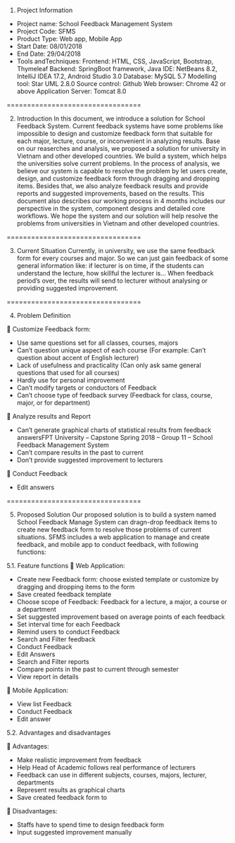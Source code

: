1. Project Information
- Project name: School Feedback Management System
- Project Code: SFMS
- Product Type: Web app, Mobile App
- Start Date: 08/01/2018
- End Date: 29/04/2018
- Tools andTechniques:
Frontend: HTML, CSS, JavaScript, Bootstrap, Thymeleaf
Backend: SpringBoot framework, Java
IDE: NetBeans 8.2, IntelliJ IDEA 17.2, Android Studio 3.0
Database: MySQL 5.7
Modelling tool: Star UML 2.8.0
Source control: Github
Web browser: Chrome 42 or above
Application Server: Tomcat 8.0

=================================

2. Introduction
In this document, we introduce a solution for School Feedback System. Current
feedback systems have some problems like impossible to design and customize feedback
form that suitable for each major, lecture, course, or inconvenient in analyzing results.
Base on our reaserches and analysis, we proposed a solution for university in Vietnam and
other developed countries.
We build a system, which helps the universities solve current problems. In the process
of analysis, we believe our system is capable to resolve the problem by let users create,
design, and customize feedback form through dragging and dropping items. Besides that,
we also analyze feedback results and provide reports and suggested improvements, based
on the results.
This document also describes our working process in 4 months includes our
perspective in the system, component designs and detailed core workflows. We hope the
system and our solution will help resolve the problems from universities in Vietnam and
other developed countries.

=================================

3. Current Situation
Currently, in university, we use the same feedback form for every courses and
major. So we can just gain feedback of some general information like: if lecturer is
on time, if the students can understand the lecture, how skillful the lecturer is...
When feedback period’s over, the results will send to lecturer without analysing
or providing suggested improvement.

=================================

4. Problem Definition

 Customize Feedback form:
- Use same questions set for all classes, courses, majors
- Can’t question unique aspect of each course (For example: Can’t question about accent of
English lecturer)
- Lack of usefulness and practicality (Can only ask same general questions that used for all
courses)
- Hardly use for personal improvement
- Can’t modify targets or conductors of Feedback
- Can’t choose type of feedback survey (Feedback for class, course, major, or for
department)

 Analyze results and Report
- Can’t generate graphical charts of statistical results from feedback answersFPT University – Capstone Spring 2018 – Group 11 – School Feedback Management System
- Can’t compare results in the past to current
- Don’t provide suggested improvement to lecturers

 Conduct Feedback
- Edit answers

=================================

5. Proposed Solution
Our proposed solution is to build a system named School Feedback Manage System can dragn-drop feedback items to create new feedback form to resolve those problems of current
situations.
SFMS includes a web application to manage and create feedback, and mobile app to conduct
feedback, with following functions:

5.1. Feature functions
 Web Application:
- Create new Feedback form: choose existed template or customize by dragging and dropping items to the
form
- Save created feedback template
- Choose scope of Feedback: Feedback for a lecture, a major, a course or a department
- Set suggested improvement based on average points of each feedback
- Set interval time for each Feedback
- Remind users to conduct Feedback
- Search and Filter feedback
- Conduct Feedback
- Edit Answers
- Search and Filter reports
- Compare points in the past to current through semester
- View report in details

 Mobile Application:
- View list Feedback
- Conduct Feedback
- Edit answer

5.2. Advantages and disadvantages

 Advantages:
- Make realistic improvement from feedback
- Help Head of Academic follows real performance of lecturers
- Feedback can use in different subjects, courses, majors, lecturer, departments
- Represent results as graphical charts
- Save created feedback form to

 Disadvantages:
- Staffs have to spend time to design feedback form
- Input suggested improvement manually
